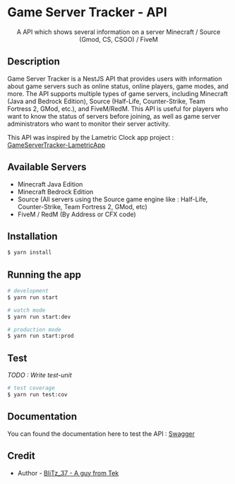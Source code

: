 # Game Server Tracker - API

  <p align="center">A API which shows several information on a server Minecraft / Source (Gmod, CS, CSGO) / FiveM</p>

## Description

Game Server Tracker is a NestJS API that provides users with information about game servers such as online status, online players, game modes, and more.
The API supports multiple types of game servers, including Minecraft (Java and Bedrock Edition), Source (Half-Life, Counter-Strike, Team Fortress 2, GMod, etc.), and FiveM/RedM.
 This API is useful for players who want to know the status of servers before joining, as well as game server administrators who want to monitor their server activity.

This API was inspired by the Lametric Clock app project : [GameServerTracker-LametricApp](https://github.com/BliTz037/GameServerTracker-LametricApp)

## Available Servers
- Minecraft Java Edition
- Minecraft Bedrock Edition
- Source (All servers using the Source game engine like : Half-Life, Counter-Strike, Team Fortress 2, GMod, etc)
- FiveM / RedM (By Address or CFX code)

## Installation

```bash
$ yarn install
```

## Running the app

```bash
# development
$ yarn run start

# watch mode
$ yarn run start:dev

# production mode
$ yarn run start:prod
```

## Test

*TODO : Write test-unit*
```bash
# test coverage
$ yarn run test:cov
```

## Documentation

You can found the documentation here to test the API : [Swagger](http://localhost:3000/api-docs/)

## Credit

- Author - [BliTz_37 - A guy from Tek](https://github.com/BliTz037/)
